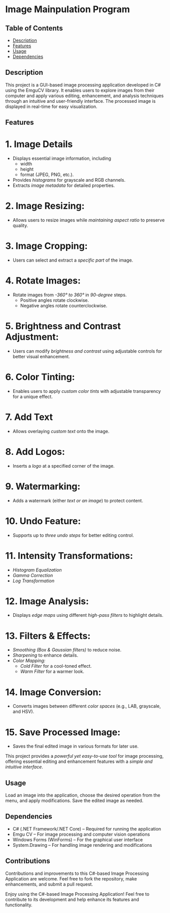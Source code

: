# Image Mainpulation Program 

## Table of Contents
- [Description](#Description)
- [Features](#Features)
- [Usage](#Usage)
- [Dependencies](#Dependencies)

## Description
This project is a GUI-based image processing application developed in C# using the EmguCV library. It enables users to explore images from their computer and apply various editing, enhancement, and analysis techniques through an intuitive and user-friendly interface. The processed image is displayed in real-time for easy visualization.


## Features

 # 1. Image Details
   - Displays essential image information, including
      - width
      - height
      - format (JPEG, PNG, etc.).  
   - Provides *histograms* for grayscale and RGB channels.  
   - Extracts *image metadata* for detailed properties.
     
 # 2. Image Resizing:
   - Allows users to resize images while *maintaining aspect ratio* to preserve quality.  

 # 3. Image Cropping:
   - Users can select and extract a *specific part* of the image.
     
 # 4. Rotate Images:
   - Rotate images from *-360° to 360°* in *90-degree* steps.
     - Positive angles rotate clockwise.
     - Negative angles rotate counterclockwise.

 # 5. Brightness and Contrast Adjustment:
   - Users can modify *brightness and contrast* using adjustable controls for better visual enhancement.  

 # 6. Color Tinting:
   - Enables users to apply *custom color tints* with adjustable transparency for a unique effect.  

# 7. Add Text
   - Allows overlaying *custom text* onto the image.  

# 8. Add Logos:
   - Inserts a *logo* at a specified corner of the image.  

# 9. Watermarking:
   - Adds a watermark (either *text or an image*) to protect content.  

# 10. Undo Feature:
   - Supports up to *three undo steps* for better editing control.

# 11. Intensity Transformations:
   - *Histogram Equalization* 
   - *Gamma Correction*  
   - *Log Transformation*  

# 12. Image Analysis:
   - Displays *edge maps* using different *high-pass filters* to highlight details.  

# 13. Filters & Effects:
   - *Smoothing (Box & Gaussian filters)* to reduce noise.  
   - *Sharpening* to enhance details.  
   - *Color Mapping:*
      - *Cold Filter* for a cool-toned effect.
      - *Warm Filter* for a warmer look.

# 14. Image Conversion:
   - Converts images between different *color spaces* (e.g., LAB, grayscale, and HSV).

# 15. Save Processed Image:
   - Saves the final edited image in various formats for later use.

This project provides a *powerful yet easy-to-use tool* for image processing, offering essential editing and enhancement features with a *simple and intuitive interface*.

 ## Usage
 
  Load an image into the application, choose the desired operation from the menu, and apply modifications. Save the edited image as needed.


## Dependencies

   -  C# (.NET Framework/.NET Core) – Required for running the application
   -  Emgu CV – For image processing and computer vision operations
   -  Windows Forms (WinForms) – For the graphical user interface
   -  System.Drawing – For handling image rendering and modifications

 ## Contributions
 
  Contributions and improvements to this C#-based Image Processing Application are welcome. Feel free to fork the repository, make enhancements, and submit a pull request.


 
  Enjoy using the C#-based Image Processing Application! Feel free to contribute to its development and help enhance its features and functionality.
 
